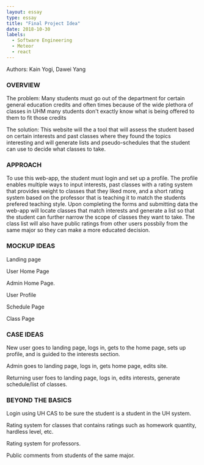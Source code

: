 ```yaml
---
layout: essay
type: essay
title: "Final Project Idea"
date: 2018-10-30
labels:
  - Software Engineering
  - Meteor
  - react
---
```


Authors: Kain Yogi, Dawei Yang

<h3>OVERVIEW</h3>

 The problem: Many students must go out of the department for certain general education credits and often times because of the wide plethora of classes in UHM many students don't exactly know what is being offered to them to fit those credits
 
 The solution: This website will the a tool that will assess the student based on certain interests and past classes where they found the topics interesting and will generate lists and pseudo-schedules that the student can use to decide what classes to take.

<h3>APPROACH</h3>

To use this web-app, the student must login and set up a profile. The profile enables multiple ways to input interests, past classes with a rating system that provides weight to classes that they liked more, and a short rating system based on the professor that is teaching it to match the students prefered teaching style. Upon completing the forms and submitting data the web-app will locate classes that match interests and generate a list so that the student can further narrow the scope of classes they want to take. The class list will also have public ratings from other users possbily from the same major so they can make a more educated decision. 

<h3>MOCKUP IDEAS</h3>

Landing page

User Home Page

Admin Home Page.

User Profile

Schedule Page

Class Page

<h3>CASE IDEAS</h3>

New user goes to landing page, logs in, gets to the home page, sets up profile, and is guided to the interests section.

Admin goes to landing page, logs in, gets home page, edits site.

Returning user foes to landing page, logs in, edits interests, generate schedule/list of classes.


<h3>BEYOND THE BASICS</h3>

Login using UH CAS to be sure the student is a student in the UH system.

Rating system for classes that contains ratings such as homework quantity, hardless level, etc.

Rating system for professors.

Public comments from students of the same major.

